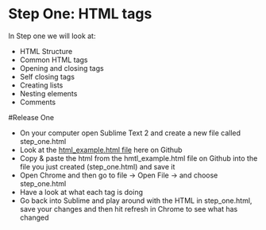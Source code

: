 Step One: HTML tags
=================

In Step one we will look at:
- HTML Structure
- Common HTML tags
- Opening and closing tags
- Self closing tags
- Creating lists
- Nesting elements
- Comments

#Release One
- On your computer open Sublime Text 2 and create a new file called step_one.html
- Look at the [html_example.html file](https://github.com/amelialaundy/html-css-beginner/blob/step_1/html_example.html) here on Github
- Copy & paste the html from the hmtl_example.html file on Github into the file you just created (step_one.html) and save it
- Open Chrome and then go to file -> Open File -> and choose step_one.html
- Have a look at what each tag is doing
- Go back into Sublime and play around with the HTML in step_one.html, save your changes and then hit refresh in Chrome to see what has changed
